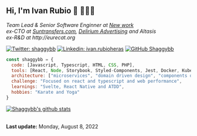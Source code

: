 <h2> Hi, I'm Ivan Rubio 👋 👨🏼‍💻</h2>
<p>
  <em>Team Lead & Senior Software Enginner at <a href="http://www.xing.com">New work</a>
  <br />
  ex-CTO at <a href="https://www.suntransfers.com">Suntransfers.com</a>, <a href="https://www.delirium.es/es">Delirium Advertising</a> and Altasis 
  <br />
  ex-R&D at http://eurecat.org
</em></p>

[![Twitter: shaggybb](https://img.shields.io/twitter/follow/shaggyburton?style=social)](https://twitter.com/shaggyburton)
[![Linkedin: ivan.rubioheras](https://img.shields.io/badge/-ivanrubioheras-blue?style=flat-square&logo=Linkedin&logoColor=white&link=https://www.linkedin.com/in/ivanrubioheras/)](https://www.linkedin.com/in/ivanrubioheras/)
[![GitHub Shaggybb](https://img.shields.io/github/followers/shaggybb?label=follow&style=social)](https://github.com/shaggybb)

```javascript
const shaggybb = {
  code: [Javascript, Typescript, HTML, CSS, PHP],
  tools: [React, Node, Storybook, Styled-Components, Jest, Docker, Kubernetes, Symfony, Yii],
  architecture: ["microservices", "domain driven design", "components driven design"],
  challenge: "Focused on react and typescript and web performance",
  learnings: "Svelte, React Native and ATDD",
  hobbies: "Karate and Yoga"
}
```

[![Shaggybb's github stats](https://github-readme-stats.vercel.app/api?username=shaggybb)](https://github.com/anuraghazra/github-readme-stats)

<br/>
<strong>Last update:</strong> Monday, August 8, 2022

<!--
**shaggybb/shaggybb** is a ✨ _special_ ✨ repository because its `README.md` (this file) appears on your GitHub profile.

Here are some ideas to get you started:

- 🔭 I’m currently working on ...
- 🌱 I’m currently learning ...
- 👯 I’m looking to collaborate on ...
- 🤔 I’m looking for help with ...
- 💬 Ask me about ...
- 📫 How to reach me: ...
- 😄 Pronouns: ...
- ⚡ Fun fact: ...
-->
